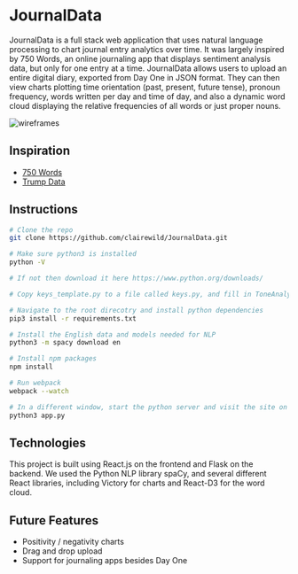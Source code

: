 # JournalData

JournalData is a full stack web application that uses natural language processing to chart journal entry analytics over time. It was largely inspired by 750 Words, an online journaling app that displays sentiment analysis data, but only for one entry at a time. JournalData allows users to upload an entire digital diary, exported from Day One in JSON format. They can then view charts plotting time orientation (past, present, future tense), pronoun frequency, words written per day and time of day, and also a dynamic word cloud displaying the relative frequencies of all words or just proper nouns.

![wireframes](http://res.cloudinary.com/oblaka/image/upload/v1496626405/journal-data_seiz82.jpg)

## Inspiration

- [750 Words][750words]
- [Trump Data][trumpdata]

[750words]: http://750words.com/
[trumpdata]: http://www.trumpdata.org/

## Instructions

```bash
# Clone the repo
git clone https://github.com/clairewild/JournalData.git

# Make sure python3 is installed
python -V

# If not then download it here https://www.python.org/downloads/

# Copy keys_template.py to a file called keys.py, and fill in ToneAnalyzer and Cloudinary API credentials

# Navigate to the root direcotry and install python dependencies
pip3 install -r requirements.txt

# Install the English data and models needed for NLP
python3 -m spacy download en

# Install npm packages
npm install

# Run webpack
webpack --watch

# In a different window, start the python server and visit the site on localhost
python3 app.py
```

## Technologies

This project is built using React.js on the frontend and Flask on the backend. We used the Python NLP library spaCy, and several different React libraries, including Victory for charts and React-D3 for the word cloud.

## Future Features

- Positivity / negativity charts
- Drag and drop upload
- Support for journaling apps besides Day One
